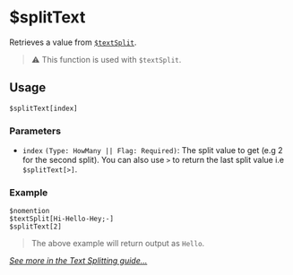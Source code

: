 # $splitText
Retrieves a value from [`$textSplit`](./textSplit.md).

> ⚠️ This function is used with `$textSplit`.

## Usage
```
$splitText[index]
```

### Parameters
- `index` `(Type: HowMany || Flag: Required)`: The split value to get (e.g 2 for the second split). You can also use `>` to return the last split value i.e `$splitText[>]`.

### Example
```
$nomention
$textSplit[Hi-Hello-Hey;-]
$splitText[2]
```
> The above example will return output as `Hello`.

[*See more in the Text Splitting guide...*](../guides/general/textSplitting.md)
